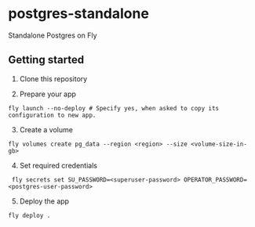 # postgres-standalone
Standalone Postgres on Fly


## Getting started

1. Clone this repository

2. Prepare your app
```
fly launch --no-deploy # Specify yes, when asked to copy its configuration to new app. 
```

3. Create a volume
```
fly volumes create pg_data --region <region> --size <volume-size-in-gb>
```

4. Set required credentials
```
 fly secrets set SU_PASSWORD=<superuser-password> OPERATOR_PASSWORD=<postgres-user-password>
```

5. Deploy the app
```
fly deploy .
```
